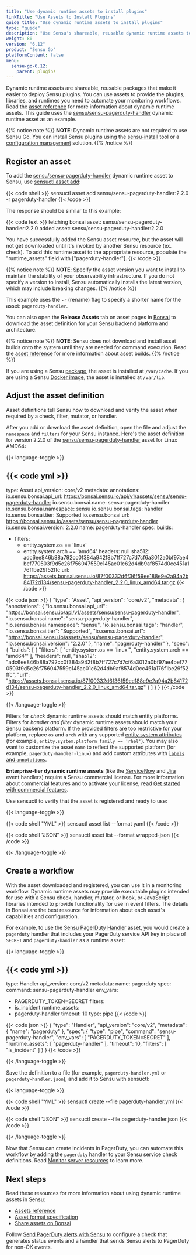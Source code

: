 ```yaml
---
title: "Use dynamic runtime assets to install plugins"
linkTitle: "Use Assets to Install Plugins"
guide_title: "Use dynamic runtime assets to install plugins"
type: "guide"
description: "Use Sensu's shareable, reusable dynamic runtime assets to deploy the plugins, libraries, and runtimes you need for your monitoring and observability workflows."
weight: 80
version: "6.12"
product: "Sensu Go"
platformContent: false
menu: 
  sensu-go-6.12:
    parent: plugins
---
```


Dynamic runtime assets are shareable, reusable packages that make it easier to deploy Sensu plugins.
You can use assets to provide the plugins, libraries, and runtimes you need to automate your monitoring workflows.
Read the [asset reference][1] for more information about dynamic runtime assets.
This guide uses the [sensu/sensu-pagerduty-handler][7] dynamic runtime asset as an example.

{{% notice note %}}
**NOTE**: Dynamic runtime assets are not required to use Sensu Go.
You can install Sensu plugins using the [sensu-install](../install-plugins#install-plugins-with-the-sensu-install-tool) tool or a [configuration management](../../operations/deploy-sensu/configuration-management/) solution.
{{% /notice %}}

## Register an asset

To add the [sensu/sensu-pagerduty-handler][7] dynamic runtime asset to Sensu, use [sensuctl asset add][6]:

{{< code shell >}}
sensuctl asset add sensu/sensu-pagerduty-handler:2.2.0 -r pagerduty-handler
{{< /code >}}

The response should be similar to this example:

{{< code text >}}
fetching bonsai asset: sensu/sensu-pagerduty-handler:2.2.0
added asset: sensu/sensu-pagerduty-handler:2.2.0

You have successfully added the Sensu asset resource, but the asset will not get downloaded until
it's invoked by another Sensu resource (ex. check). To add this runtime asset to the appropriate
resource, populate the "runtime_assets" field with ["pagerduty-handler"].
{{< /code >}}

{{% notice note %}}
**NOTE**: Specify the asset version you want to install to maintain the stability of your observability infrastructure.
If you do not specify a version to install, Sensu automatically installs the latest version, which may include breaking changes.
{{% /notice %}}

This example uses the `-r` (rename) flag to specify a shorter name for the asset: `pagerduty-handler`.

You can also open the **Release Assets** tab on asset pages in [Bonsai][3] to download the asset definition for your Sensu backend platform and architecture.

{{% notice note %}}
**NOTE**: Sensu does not download and install asset builds onto the system until they are needed for command execution.
Read the [asset reference](../assets#dynamic-runtime-asset-builds) for more information about asset builds.
{{% /notice %}}

If you are using a Sensu [package][9], the asset is installed at `/var/cache`.
If you are using a Sensu [Docker image][17], the asset is installed at `/var/lib`.

## Adjust the asset definition

Asset definitions tell Sensu how to download and verify the asset when required by a check, filter, mutator, or handler.

After you add or download the asset definition, open the file and adjust the `namespace` and `filters` for your Sensu instance.
Here's the asset definition for version 2.2.0 of the [sensu/sensu-pagerduty-handler][7] asset for Linux AMD64:

{{< language-toggle >}}

{{< code yml >}}
---
type: Asset
api_version: core/v2
metadata:
  annotations:
    io.sensu.bonsai.api_url: https://bonsai.sensu.io/api/v1/assets/sensu/sensu-pagerduty-handler
    io.sensu.bonsai.name: sensu-pagerduty-handler
    io.sensu.bonsai.namespace: sensu
    io.sensu.bonsai.tags: handler
    io.sensu.bonsai.tier: Supported
    io.sensu.bonsai.url: https://bonsai.sensu.io/assets/sensu/sensu-pagerduty-handler
    io.sensu.bonsai.version: 2.2.0
  name: pagerduty-handler
spec:
  builds:
  - filters:
    - entity.system.os == 'linux'
    - entity.system.arch == 'amd64'
    headers: null
    sha512: adc6ee846b88a792cc0f384a942f8b7ff727c7d7cf6a3012a0bf97ae4bef770503f9d5c26f756047559c145ac01c62d4db9af8574d0cc451a176f1be29f52ffc
    url: https://assets.bonsai.sensu.io/87f00332d6f36f59ee188e9e2a94a2b84172d134/sensu-pagerduty-handler_2.2.0_linux_amd64.tar.gz
{{< /code >}}

{{< code json >}}
{
  "type": "Asset",
  "api_version": "core/v2",
  "metadata": {
    "annotations": {
      "io.sensu.bonsai.api_url": "https://bonsai.sensu.io/api/v1/assets/sensu/sensu-pagerduty-handler",
      "io.sensu.bonsai.name": "sensu-pagerduty-handler",
      "io.sensu.bonsai.namespace": "sensu",
      "io.sensu.bonsai.tags": "handler",
      "io.sensu.bonsai.tier": "Supported",
      "io.sensu.bonsai.url": "https://bonsai.sensu.io/assets/sensu/sensu-pagerduty-handler",
      "io.sensu.bonsai.version": "2.2.0"
    },
    "name": "pagerduty-handler"
  },
  "spec": {
    "builds": [
      {
        "filters": [
          "entity.system.os == 'linux'",
          "entity.system.arch == 'amd64'"
        ],
        "headers": null,
        "sha512": "adc6ee846b88a792cc0f384a942f8b7ff727c7d7cf6a3012a0bf97ae4bef770503f9d5c26f756047559c145ac01c62d4db9af8574d0cc451a176f1be29f52ffc",
        "url": "https://assets.bonsai.sensu.io/87f00332d6f36f59ee188e9e2a94a2b84172d134/sensu-pagerduty-handler_2.2.0_linux_amd64.tar.gz"
      }
    ]
  }
}
{{< /code >}}

{{< /language-toggle >}}

Filters for _check_ dynamic runtime assets should match entity platforms.
Filters for _handler and filter_ dynamic runtime assets should match your Sensu backend platform.
If the provided filters are too restrictive for your platform, replace `os` and `arch` with any supported [entity system attributes][4] (for example, `entity.system.platform_family == 'rhel'`).
You may also want to customize the asset `name` to reflect the supported platform (for example, `pagerduty-handler-linux`) and add custom attributes with [`labels` and `annotations`][5].

**Enterprise-tier dynamic runtime assets** (like the [ServiceNow][10] and [Jira][11] event handlers) require a Sensu commercial license.
For more information about commercial features and to activate your license, read [Get started with commercial features][12].

Use sensuctl to verify that the asset is registered and ready to use:

{{< language-toggle >}}

{{< code shell "YML" >}}
sensuctl asset list --format yaml
{{< /code >}}

{{< code shell "JSON" >}}
sensuctl asset list --format wrapped-json
{{< /code >}}

{{< /language-toggle >}}

## Create a workflow

With the asset downloaded and registered, you can use it in a monitoring workflow.
Dynamic runtime assets may provide executable plugins intended for use with a Sensu check, handler, mutator, or hook, or JavaScript libraries intended to provide functionality for use in event filters.
The details in Bonsai are the best resource for information about each asset's capabilities and configuration.

For example, to use the [Sensu PagerDuty Handler][7] asset, you would create a `pagerduty` handler that includes your PagerDuty service API key in place of `SECRET` and `pagerduty-handler` as a runtime asset:

{{< language-toggle >}}

{{< code yml >}}
---
type: Handler
api_version: core/v2
metadata:
  name: pagerduty
spec:
  command: sensu-pagerduty-handler
  env_vars:
  - PAGERDUTY_TOKEN=SECRET
  filters:
  - is_incident
  runtime_assets:
  - pagerduty-handler
  timeout: 10
  type: pipe
{{< /code >}}

{{< code json >}}
{
  "type": "Handler",
  "api_version": "core/v2",
  "metadata": {
    "name": "pagerduty"
  },
  "spec": {
    "type": "pipe",
    "command": "sensu-pagerduty-handler",
    "env_vars": [
      "PAGERDUTY_TOKEN=SECRET"
    ],
    "runtime_assets": [
      "pagerduty-handler"
    ],
    "timeout": 10,
    "filters": [
      "is_incident"
    ]
  }
}
{{< /code >}}

{{< /language-toggle >}}

Save the definition to a file (for example, `pagerduty-handler.yml` or `pagerduty-handler.json`), and add it to Sensu with sensuctl:

{{< language-toggle >}}

{{< code shell "YML" >}}
sensuctl create --file pagerduty-handler.yml
{{< /code >}}

{{< code shell "JSON" >}}
sensuctl create --file pagerduty-handler.json
{{< /code >}}

{{< /language-toggle >}}

Now that Sensu can create incidents in PagerDuty, you can automate this workflow by adding the `pagerduty` handler to your Sensu service check definitions.
Read [Monitor server resources][13] to learn more.

## Next steps

Read these resources for more information about using dynamic runtime assets in Sensu:

- [Assets reference][1]
- [Asset format specification][14]
- [Share assets on Bonsai][15]

Follow [Send PagerDuty alerts with Sensu][8] to configure a check that generates status events and a handler that sends Sensu alerts to PagerDuty for non-OK events.


[1]: ../assets/
[2]: #create-an-asset
[3]: https://bonsai.sensu.io
[4]: ../../observability-pipeline/observe-entities/entities/#system-attributes
[5]: ../assets#metadata-attributes
[6]: ../../sensuctl/sensuctl-bonsai/#install-dynamic-runtime-asset-definitions
[7]: https://bonsai.sensu.io/assets/sensu/sensu-pagerduty-handler
[8]: ../../observability-pipeline/observe-process/send-pagerduty-alerts/
[9]: ../../platforms/#supported-packages
[10]: https://bonsai.sensu.io/assets/sensu/sensu-servicenow-handler
[11]: https://bonsai.sensu.io/assets/sensu/sensu-jira-handler
[12]: ../../commercial/
[13]: ../../observability-pipeline/observe-schedule/monitor-server-resources/
[14]: ../assets#dynamic-runtime-asset-format-specification
[15]: ../assets#share-an-asset-on-bonsai
[16]: https://bonsai.sensu.io
[17]: ../../platforms/#docker-images
